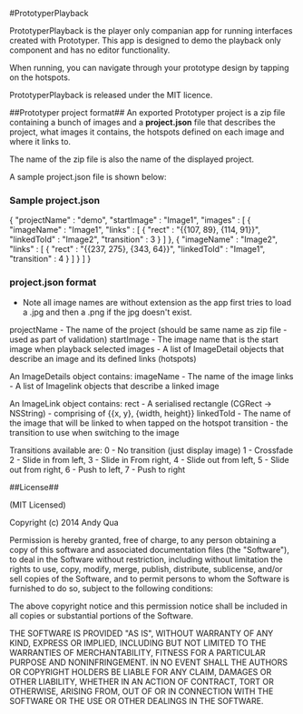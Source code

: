 #PrototyperPlayback

PrototyperPlayback is the player only companian app for running interfaces created with Prototyper. This app is designed to demo the playback only component and has no editor functionality.

When running, you can navigate through your prototype design by tapping on the hotspots.

PrototyperPlayback is released under the MIT licence.

##Prototyper project format##
An exported Prototyper project is a zip file containing a bunch of images and a **project.json** file that describes the project, what images it contains, the hotspots defined on each image and where it links to.

The name of the zip file is also the name of the displayed project.

A sample project.json file is shown below:

### Sample project.json
{
  "projectName" : "demo",
  "startImage" : "Image1",
  "images" : [
    {
      "imageName" : "Image1",
      "links" : [
        {
          "rect" : "{{107, 89}, {114, 91}}",
          "linkedToId" : "Image2",
          "transition" : 3
        }
      ]
    },
    {
      "imageName" : "Image2",
      "links" : [
        {
          "rect" : "{{237, 275}, {343, 64}}",
          "linkedToId" : "Image1",
          "transition" : 4
        }
      ]
    }
  ]
}

### project.json format
- Note all image names are without extension as the app first tries to load a .jpg and then a .png if the jpg doesn't exist.

projectName - The name of the project (should be same name as zip file - used as part of validation)
startImage - The image name that is the start image when playback selected
images - A list of ImageDetail objects that describe an image and its defined links (hotspots)

An ImageDetails object contains:
imageName - The name of the image
links - A list of Imagelink objects that describe a linked image

An ImageLink object contains:
rect - A serialised rectangle (CGRect -> NSString) - comprising of {{x, y}, {width, height}}
linkedToId - The name of the image that will be linked to when tapped on the hotspot
transition - the transition to use when switching to the image

Transitions available are:
0 - No transition (just display image)
1 - Crossfade
2 - Slide in from left,
3 - Slide in From right,
4 - Slide out from left,
5 - Slide out from right,
6 - Push to left,
7 - Push to right

##License##

(MIT Licensed)

Copyright (c) 2014 Andy Qua

Permission is hereby granted, free of charge, to any person obtaining a copy of this software and associated documentation files (the "Software"), to deal in the Software without restriction, including without limitation the rights to use, copy, modify, merge, publish, distribute, sublicense, and/or sell copies of the Software, and to permit persons to whom the Software is furnished to do so, subject to the following conditions:

The above copyright notice and this permission notice shall be included in all copies or substantial portions of the Software.

THE SOFTWARE IS PROVIDED "AS IS", WITHOUT WARRANTY OF ANY KIND, EXPRESS OR IMPLIED, INCLUDING BUT NOT LIMITED TO THE WARRANTIES OF MERCHANTABILITY, FITNESS FOR A PARTICULAR PURPOSE AND NONINFRINGEMENT. IN NO EVENT SHALL THE AUTHORS OR COPYRIGHT HOLDERS BE LIABLE FOR ANY CLAIM, DAMAGES OR OTHER LIABILITY, WHETHER IN AN ACTION OF CONTRACT, TORT OR OTHERWISE, ARISING FROM, OUT OF OR IN CONNECTION WITH THE SOFTWARE OR THE USE OR OTHER DEALINGS IN THE SOFTWARE.
